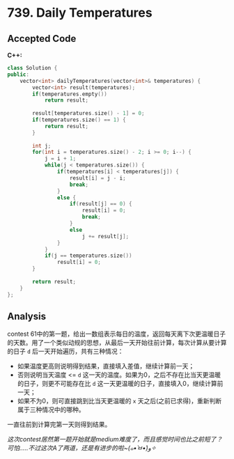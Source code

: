 # 739. Daily Temperatures

## Accepted Code

**C++:**

```c++
class Solution {
public:
    vector<int> dailyTemperatures(vector<int>& temperatures) {
        vector<int> result(temperatures);
        if(temperatures.empty())
            return result;
        
        result[temperatures.size() - 1] = 0;
        if(temperatures.size() == 1) {
            return result;
        }
        
        int j;
        for(int i = temperatures.size() - 2; i >= 0; i--) {
            j = i + 1;
            while(j < temperatures.size()) {
                if(temperatures[i] < temperatures[j]) {
                    result[i] = j - i;
                    break;
                }
                else {
                    if(result[j] == 0) {
                        result[i] = 0;
                        break;
                    }
                    else
                        j += result[j];
                }
            }
            if(j == temperatures.size())
                result[i] = 0;
        }
        
        return result;
    }
};
```



## Analysis

contest 61中的第一题，给出一数组表示每日的温度，返回每天离下次更温暖日子的天数。用了一个类似动规的思想，从最后一天开始往前计算，每次计算从要计算的日子 `d` 后一天开始遍历，共有三种情况：

* 如果温度更高则说明得到结果，直接填入差值，继续计算前一天；
* 否则说明当天温度 <= `d` 这一天的温度。如果为0，之后不存在比当天更温暖的日子，则更不可能存在比 `d` 这一天更温暖的日子，直接填入0，继续计算前一天；
* 如果不为0，则可直接跳到比当天更温暖的 `x` 天之后(之前已求得)，重新判断属于三种情况中的哪种。

一直往前到计算完第一天则得到结果。



*这次contest居然第一题开始就是medium难度了，而且感觉时间也比之前短了？可怕.....不过这次A了两道，还是有进步的啦~(๑•̀ㅂ•́)و✧*

